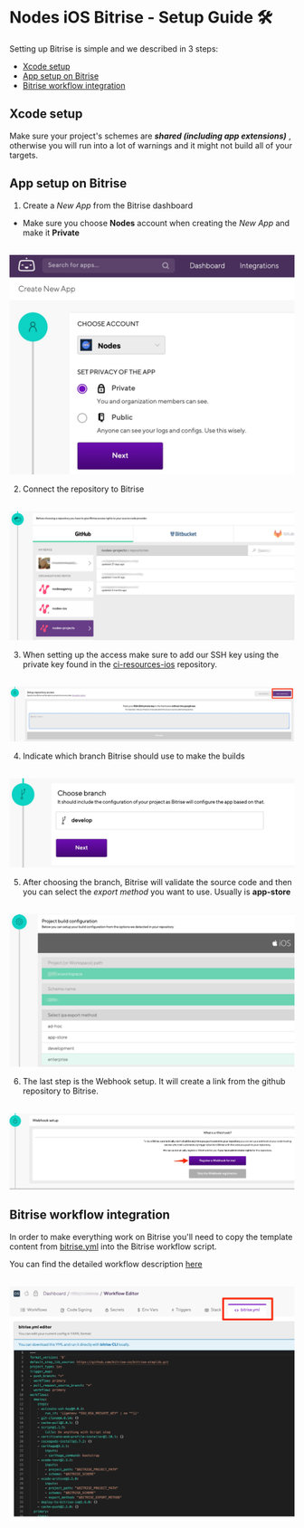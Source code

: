 # Nodes iOS Bitrise - Setup Guide 🛠

Setting up Bitrise is simple and we described in 3 steps:

- [Xcode setup](#Xcode-setup)
- [App setup on Bitrise](#App-setup-on-Bitrise)
- [Bitrise workflow integration](#Bitrise-workflow-integration)

## Xcode setup

Make sure your project's schemes are ***shared (including app extensions)*** , otherwise you will run into a lot of warnings and it might not build all of your targets.


## App setup on Bitrise

1) Create a *New App* from the Bitrise dashboard
- Make sure you choose **Nodes** account when creating the *New App* and make it **Private**

<p align="center">
  <img src="../images/ci/01-new-app-bitrise.jpg?raw=true" alt="New App"/>
</p> 

2) Connect the repository to Bitrise

<p align="center">
  <img src="../images/ci/02-new-app-bitrise.jpg?raw=true" alt="New App"/>
</p> 

3) When setting up the access make sure to add our SSH key using the private key found in the [ci-resources-ios](https://github.com/nodes-projects/ci-resources-ios/blob/master/privatekey) repository.

<p align="center">
  <img src="../images/ci/03-new-app-bitrise.jpg?raw=true" alt="New App"/>
</p> 

4) Indicate which branch Bitrise should use to make the builds

<p align="center">
  <img src="../images/ci/04-new-app-bitrise.jpg?raw=true" alt="New App"/>
</p> 

5) After choosing the branch, Bitrise will validate the source code and then you can select the *export method* you want to use. Usually is **app-store**

<p align="center">
  <img src="../images/ci/05-new-app-bitrise.jpg?raw=true" alt="New App"/>
</p> 

6) The last step is the Webhook setup. It will create a link from the github repository to Bitrise.

<p align="center">
  <img src="../images/ci/06-new-app-bitrise.jpg?raw=true" alt="New App"/>
</p> 


## Bitrise workflow integration

In order to make everything work on Bitrise you'll need to copy the template content from [bitrise.yml](https://github.com/nodes-projects/ci-resources-ios/blob/master/bitrise.yml) into the Bitrise workflow script.

You can find the detailed workflow description [here](https://github.com/nodes-ios/bitrise-step-nodes-custom-script)

<p align="center">
  <img src="../images/ci/07-new-app-bitrise.jpg?raw=true" alt="New App"/>
</p> 
